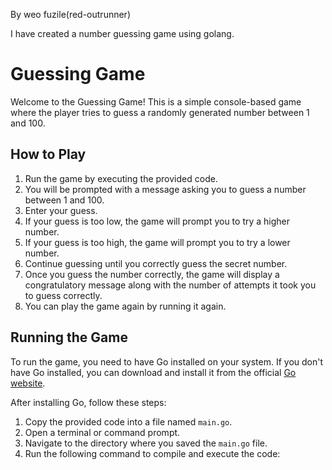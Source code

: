 By weo fuzile(red-outrunner)

I have created a number guessing game using golang.

# Guessing Game

Welcome to the Guessing Game! This is a simple console-based game where the player tries to guess a randomly generated number between 1 and 100.

## How to Play

1. Run the game by executing the provided code.
2. You will be prompted with a message asking you to guess a number between 1 and 100.
3. Enter your guess.
4. If your guess is too low, the game will prompt you to try a higher number.
5. If your guess is too high, the game will prompt you to try a lower number.
6. Continue guessing until you correctly guess the secret number.
7. Once you guess the number correctly, the game will display a congratulatory message along with the number of attempts it took you to guess correctly.
8. You can play the game again by running it again.

## Running the Game

To run the game, you need to have Go installed on your system. If you don't have Go installed, you can download and install it from the official [Go website](https://golang.org/).

After installing Go, follow these steps:

1. Copy the provided code into a file named `main.go`.
2. Open a terminal or command prompt.
3. Navigate to the directory where you saved the `main.go` file.
4. Run the following command to compile and execute the code:


